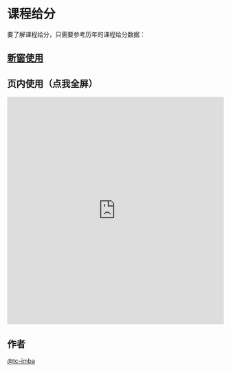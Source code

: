 # 课程给分

要了解课程给分，只需要参考历年的课程给分数据：

## <a href="https://surviveumji.github.io/ji-grade-analysis/" target="_blank">新窗使用</a>

## 页内使用（<a id="fullscreen-ji-grade-analysis" onclick="document.getElementsByClassName('md-header')[0].style.zIndex=-1;document.getElementsByClassName('md-footer')[0].style.zIndex=-1;document.body.style.height='100%';document.body.style.overflow='hidden';document.body.style.margin=0;document.getElementsByTagName('iframe')[0].style='width: 100%; height: 100%; position: absolute; top: 0; left: 0;';">点我全屏</a>）

<iframe src="https://surviveumji.github.io/ji-grade-analysis/" title="ji-grade-analysis" width="100%" height="530px" frameborder="0" scrolling="yes"> </iframe>

## 作者

[@tc-imba](https://github.com/tc-imba)
